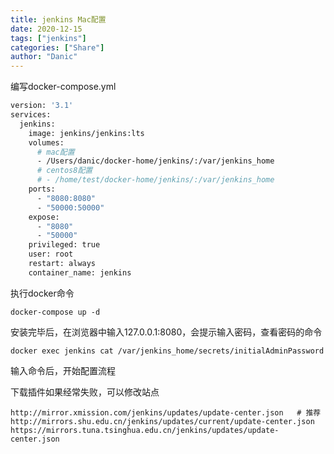 ```yaml
---
title: jenkins Mac配置
date: 2020-12-15
tags: ["jenkins"]
categories: ["Share"]
author: "Danic"
---
```


编写docker-compose.yml

```dockerfile
version: '3.1'
services:
  jenkins:
    image: jenkins/jenkins:lts
    volumes:
      # mac配置
      - /Users/danic/docker-home/jenkins/:/var/jenkins_home
      # centos8配置
      # - /home/test/docker-home/jenkins/:/var/jenkins_home
    ports:
      - "8080:8080"
      - "50000:50000"
    expose:
      - "8080"
      - "50000"
    privileged: true
    user: root
    restart: always
    container_name: jenkins
```

执行docker命令

```shell
docker-compose up -d
```

安装完毕后，在浏览器中输入127.0.0.1:8080，会提示输入密码，查看密码的命令

```shell
docker exec jenkins cat /var/jenkins_home/secrets/initialAdminPassword
```

输入命令后，开始配置流程

下载插件如果经常失败，可以修改站点

```shell
http://mirror.xmission.com/jenkins/updates/update-center.json   # 推荐http://mirrors.shu.edu.cn/jenkins/updates/current/update-center.json
https://mirrors.tuna.tsinghua.edu.cn/jenkins/updates/update-center.json
```

